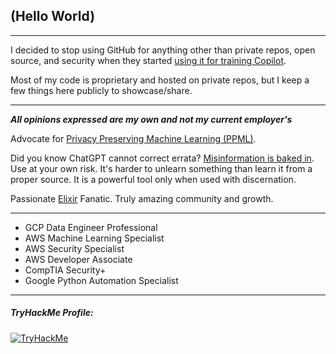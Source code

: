 ## (Hello World)

---

I decided to stop using GitHub for anything other than private repos, open source, and security when they started [using it for training Copilot](https://docs.github.com/en/copilot/copilot-individual/about-github-copilot-individual#will-my-private-code-be-shared-with-other-users).

Most of my code is proprietary and hosted on private repos, but I keep a few things here publicly to showcase/share.

---

***All opinions expressed are my own and not my current employer's***

Advocate for [Privacy Preserving Machine Learning (PPML)](https://bigdl.readthedocs.io/en/latest/doc/PPML/Overview/ppml.html).

Did you know ChatGPT cannot correct errata?  [Misinformation is baked in](https://medium.com/geekculture/why-chatgpt-lies-4d4e0c6e864e).  Use at your own risk.  It's harder to unlearn something than learn it from a proper source.  It is a powerful tool only when used with discernation.

Passionate [Elixir](https://hexdocs.pm/elixir/introduction.html) Fanatic. Truly amazing community and growth.

---

- GCP Data Engineer Professional
- AWS Machine Learning Specialist
- AWS Security Specialist
- AWS Developer Associate
- CompTIA Security+
- Google Python Automation Specialist

---

<!---
##### Leetcode Profile:
--->



##### TryHackMe Profile:
[<img src="https://tryhackme-badges.s3.amazonaws.com/solidsnakecase.png?" alt="TryHackMe">](https://tryhackme.com/p/solidsnakecase)

<!---
##### Latest Articles:
--->
